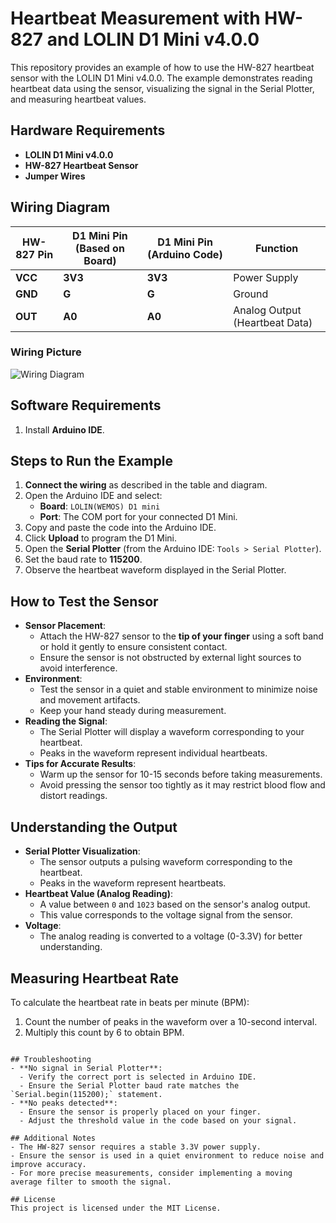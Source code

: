 # Heartbeat Measurement with HW-827 and LOLIN D1 Mini v4.0.0

This repository provides an example of how to use the HW-827 heartbeat sensor with the LOLIN D1 Mini v4.0.0. The example demonstrates reading heartbeat data using the sensor, visualizing the signal in the Serial Plotter, and measuring heartbeat values.

## Hardware Requirements
- **LOLIN D1 Mini v4.0.0**
- **HW-827 Heartbeat Sensor**
- **Jumper Wires**

## Wiring Diagram

| **HW-827 Pin** | **D1 Mini Pin (Based on Board)** | **D1 Mini Pin (Arduino Code)** | **Function**                   |
|----------------|----------------------------------|--------------------------------|--------------------------------|
| **VCC**        | **3V3**                          | **3V3**                        | Power Supply                   |
| **GND**        | **G**                            | **G**                          | Ground                         |
| **OUT**        | **A0**                           | **A0**                         | Analog Output (Heartbeat Data) |

### Wiring Picture

![Wiring Diagram](hw827_wiring_diagram.png)

## Software Requirements
1. Install **Arduino IDE**.

## Steps to Run the Example
1. **Connect the wiring** as described in the table and diagram.
2. Open the Arduino IDE and select:
   - **Board**: `LOLIN(WEMOS) D1 mini`
   - **Port**: The COM port for your connected D1 Mini.
3. Copy and paste the code into the Arduino IDE.
4. Click **Upload** to program the D1 Mini.
5. Open the **Serial Plotter** (from the Arduino IDE: `Tools > Serial Plotter`).
6. Set the baud rate to **115200**.
7. Observe the heartbeat waveform displayed in the Serial Plotter.

## How to Test the Sensor
- **Sensor Placement**:
  - Attach the HW-827 sensor to the **tip of your finger** using a soft band or hold it gently to ensure consistent contact.
  - Ensure the sensor is not obstructed by external light sources to avoid interference.
- **Environment**:
  - Test the sensor in a quiet and stable environment to minimize noise and movement artifacts.
  - Keep your hand steady during measurement.
- **Reading the Signal**:
  - The Serial Plotter will display a waveform corresponding to your heartbeat.
  - Peaks in the waveform represent individual heartbeats.
- **Tips for Accurate Results**:
  - Warm up the sensor for 10-15 seconds before taking measurements.
  - Avoid pressing the sensor too tightly as it may restrict blood flow and distort readings.

## Understanding the Output
- **Serial Plotter Visualization**:
  - The sensor outputs a pulsing waveform corresponding to the heartbeat.
  - Peaks in the waveform represent heartbeats.
- **Heartbeat Value (Analog Reading)**:
  - A value between `0` and `1023` based on the sensor's analog output.
  - This value corresponds to the voltage signal from the sensor.
- **Voltage**:
  - The analog reading is converted to a voltage (0-3.3V) for better understanding.

## Measuring Heartbeat Rate
To calculate the heartbeat rate in beats per minute (BPM):
1. Count the number of peaks in the waveform over a 10-second interval.
2. Multiply this count by 6 to obtain BPM.

```

## Troubleshooting
- **No signal in Serial Plotter**:
  - Verify the correct port is selected in Arduino IDE.
  - Ensure the Serial Plotter baud rate matches the `Serial.begin(115200);` statement.
- **No peaks detected**:
  - Ensure the sensor is properly placed on your finger.
  - Adjust the threshold value in the code based on your signal.

## Additional Notes
- The HW-827 sensor requires a stable 3.3V power supply.
- Ensure the sensor is used in a quiet environment to reduce noise and improve accuracy.
- For more precise measurements, consider implementing a moving average filter to smooth the signal.

## License
This project is licensed under the MIT License.

